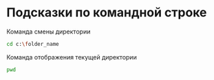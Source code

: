 # Подсказки по командной строке 

Команда смены директории
```sh
cd c:\folder_name
```

Команда отображения текущей директории
```sh
pwd
```